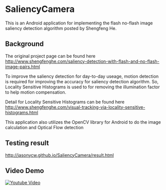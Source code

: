 # SaliencyCamera
This is an Android application for implementing the flash no-flash image saliency detection algorithm posted by Shengfeng He.

## Background
The original project page can be found here 
http://www.shengfenghe.com/saliency-detection-with-flash-and-no-flash-image-pairs.html

To improve the saliency detection for day-to-day useage, motion detection is required for improving the accuracy for saliency detection algorithm.
So, Locality Sensitive Histograms is used to for removing the illumination factor to help motion compensation.

Detail for Locality Sensitive Histograms can be found here
http://www.shengfenghe.com/visual-tracking-via-locality-sensitive-histograms.html

This application also utilizes the OpenCV library for Android to do the image calculation and Optical Flow detection

## Testing result
http://jasonycw.github.io/SaliencyCamera/result.html

## Video Demo
[![Youtube Video](http://i.imgur.com/oUg7s4x.png)](https://youtu.be/ElHUmCufvcQ)

